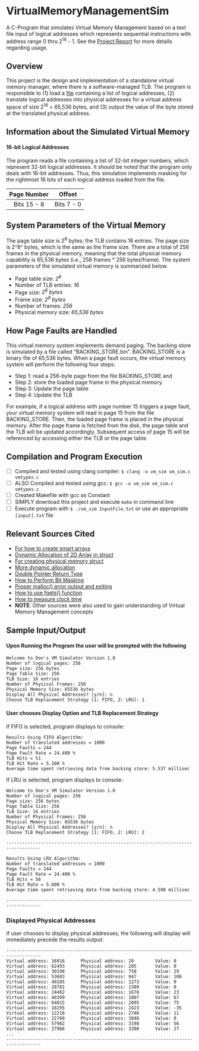 # VirtualMemoryManagementSim
A C-Program that simulates Virtual Memory Management based on a text file input of logical addresses which represents sequential instructions with address range 0 thru 2<sup>16</sup> - 1. See the [Project Report](https://github.com/zedtran/VirtualMemoryManagementSim/blob/master/ProjectReport.txt) for more details regarding usage. 

## Overview
This project is the design and implementation of a standalone virtual memory manager, where there is a software-managed TLB. The program is responsible to (1) load a [file](https://github.com/zedtran/VirtualMemoryManagementSim/blob/master/InputFile.txt) containing a list of logical addresses, (2) translate logical addresses into physical addresses for a virtual address space of size 2<sup>16</sup> = 65,536 bytes, and (3) output the value of the byte stored at the translated physical address.

## Information about the Simulated Virtual Memory
#### 16-bit Logical Addresses
The program reads a file containing a list of 32-bit integer numbers, which represent 32-bit logical addresses. It should be noted that the program only deals with 16-bit addresses. Thus, this simulation implements masking for the rightmost 16 bits of each logical address loaded from the file.


|           Page Number             |             Offset                |
|:---------------------------------:|:---------------------------------:|
|           Bits 15 - 8             |           Bits 7 - 0              |


## System Parameters of the Virtual Memory
The page table size is 2<sup>8</sup> bytes; the TLB contains 16 entries. The page size is 2^8^ bytes, which is the same as the frame size. There are a total of 256 frames in the physical memory, meaning that the total physical memory capability is 65,536 bytes (i.e., 256 frames * 256 bytes/frame). The system parameters of the simulated virtual memory is summarized below.

* Page table size: _2<sup>8</sup>_
* Number of TLB entries: _16_
* Page size: _2<sup>8</sup> bytes_
* Frame size: _2<sup>8</sup> bytes_
* Number of frames: _256_
* Physical memory size: _65,536 bytes_

## How Page Faults are Handled
This virtual memory system implements demand paging. The backing store is simulated by a file called “BACKING_STORE.bin”. BACKING_STORE is a binary file of 65,536 bytes. When a page fault occurs, the virtual memory system will perform the following four steps:

* Step 1: read a 256-byte page from the file BACKING_STORE and
* Step 2: store the loaded page frame in the physical memory.
* Step 3: Update the page table
* Step 4: Update the TLB

For example, if a logical address with page number 15 triggers a page fault, your virtual memory system will read in page 15 from the file BACKING_STORE. Then, the loaded page frame is placed in the physical memory. After the page frame is fetched from the disk, the page table and the TLB will be updated accordingly. Subsequent access of page 15 will be referenced by accessing either the TLB or the page table.

## Compilation and Program Execution

- [ ] Compiled and tested using clang compiler: `$ clang -o vm_sim vm_sim.c vmtypes.c`
- [ ] ALSO Compiled and tested using gcc: `$ gcc -o vm_sim vm_sim.c vmtypes.c`
- [ ] Created Makefile with gcc as Constant
- [ ] SIMPLY download this project and execute `make` in command line
- [ ] Execute program with `$ ./vm_sim InputFile.txt` or use an appropriate `[input].txt` file

## Relevant Sources Cited

   * [For how to create smart arrays](https://www.youtube.com/watch?v=QhwFwWpq4dQ)
   * [Dynamic Allocation of 2D Array in struct](https://www.geeksforgeeks.org/dynamically-allocate-2d-array-c/)
   * [For creating physical memory struct](https://www.cs.cmu.edu/~ab/15-123S09/lectures/Lecture%2011%20%20-%20%20Array%20of%20Linked%20Lists.pdf)
   * [More dynamic allocation](https://www.youtube.com/watch?v=t72BzxMAQKs)
   * [Double Pointer Return Type](https://stackoverflow.com/a/4339353)
   * [How to Perform Bit Masking](https://stackoverflow.com/a/10493604)
   * [Proper malloc() error output and exiting](https://stackoverflow.com/a/2574771)
   * [How to use fgets() function](https://stackoverflow.com/a/19609987)
   * [How to measure clock time](https://stackoverflow.com/a/12743207)
   *  <b>NOTE</b>: Other sources were also used to gain understanding of Virtual Memory Management concepts

## Sample Input/Output

#### Upon Running the Program the user will be prompted with the following

```
Welcome to Don's VM Simulator Version 1.0
Number of logical pages: 256
Page size: 256 bytes
Page Table Size: 256
TLB Size: 16 entries
Number of Physical Frames: 256
Physical Memory Size: 65536 bytes
Display All Physical Addresses? [y/n]: n
Choose TLB Replacement Strategy [1: FIFO, 2: LRU]: 1
```
#### User chooses Display Option and TLB Replacement Strategy 

If FIFO is selected, program displays to console:

```
Results Using FIFO Algorithm: 
Number of translated addresses = 1000
Page Faults = 244
Page Fault Rate = 24.400 %
TLB Hits = 51
TLB Hit Rate = 5.100 %
Average time spent retrieving data from backing store: 5.537 millisec

```
If LRU is selected, program displays to console:

```
Welcome to Don's VM Simulator Version 1.0
Number of logical pages: 256
Page size: 256 bytes
Page Table Size: 256
TLB Size: 16 entries
Number of Physical Frames: 256
Physical Memory Size: 65536 bytes
Display All Physical Addresses? [y/n]: n
Choose TLB Replacement Strategy [1: FIFO, 2: LRU]: 2

-----------------------------------------------------------------------------------

Results Using LRU Algorithm: 
Number of translated addresses = 1000
Page Faults = 244
Page Fault Rate = 24.400 %
TLB Hits = 56
TLB Hit Rate = 5.600 %
Average time spent retrieving data from backing store: 4.598 millisec

-----------------------------------------------------------------------------------
```

### Displayed Physical Addresses

If user chooses to display physical addresses, the following will display will immediately precede the results output:

```
-----------------------------------------------------------------------------------
Virtual address: 16916		Physical address: 20		Value: 0
Virtual address: 62493		Physical address: 285		Value: 0
Virtual address: 30198		Physical address: 758		Value: 29
Virtual address: 53683		Physical address: 947		Value: 108
Virtual address: 40185		Physical address: 1273		Value: 0
Virtual address: 28781		Physical address: 1389		Value: 0
Virtual address: 24462		Physical address: 1678		Value: 23
Virtual address: 48399		Physical address: 1807		Value: 67
Virtual address: 64815		Physical address: 2095		Value: 75
Virtual address: 18295		Physical address: 2423		Value: -35
Virtual address: 12218		Physical address: 2746		Value: 11
Virtual address: 22760		Physical address: 3048		Value: 0
Virtual address: 57982		Physical address: 3198		Value: 56
Virtual address: 27966		Physical address: 3390		Value: 27
...
-----------------------------------------------------------------------------------
```

